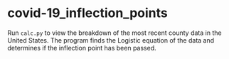 # covid-19_inflection_points
Run ```calc.py``` to view the breakdown of the most recent county data in the United States. The program finds the Logistic equation of the data and determines if the inflection point has been passed.
